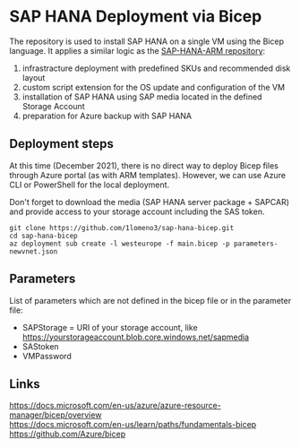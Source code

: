 # SAP HANA Deployment via Bicep
The repository is used to install SAP HANA on a single VM using the Bicep language. It applies a similar logic as the [SAP-HANA-ARM repository](https://github.com/1lomeno3/SAP-HANA-ARM):
1. infrastracture deployment with predefined SKUs and recommended disk layout
2. custom script extension for the OS update and configuration of the VM
3. installation of SAP HANA using SAP media located in the defined Storage Account
4. preparation for Azure backup with SAP HANA

## Deployment steps
At this time (December 2021), there is no direct way to deploy Bicep files through Azure portal (as with ARM templates). However, we can use Azure CLI or PowerShell for the local deployment.

Don't forget to download the media (SAP HANA server package + SAPCAR) and provide access to your storage account including the SAS token.
```
git clone https://github.com/1lomeno3/sap-hana-bicep.git
cd sap-hana-bicep
az deployment sub create -l westeurope -f main.bicep -p parameters-newvnet.json
```

## Parameters
List of parameters which are not defined in the bicep file or in the parameter file:
- SAPStorage = URI of your storage account, like https://yourstorageaccount.blob.core.windows.net/sapmedia
- SAStoken
- VMPassword


## Links
https://docs.microsoft.com/en-us/azure/azure-resource-manager/bicep/overview  
https://docs.microsoft.com/en-us/learn/paths/fundamentals-bicep  
https://github.com/Azure/bicep

